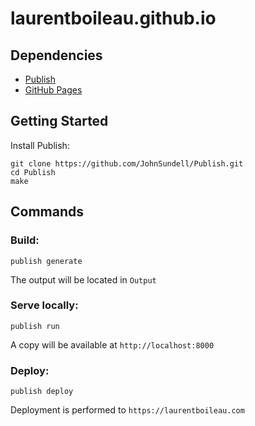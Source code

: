# laurentboileau.github.io

## Dependencies

- [Publish][publish]
- [GitHub Pages][ghp]

## Getting Started

Install Publish:

	git clone https://github.com/JohnSundell/Publish.git
	cd Publish
	make

## Commands

### Build:

	publish generate

The output will be located in `Output`

### Serve locally:

	publish run

A copy will be available at `http://localhost:8000`

### Deploy:

	publish deploy

Deployment is performed to `https://laurentboileau.com`


[publish]: https://github.com/johnsundell/publish
[ghp]: https://pages.github.com
